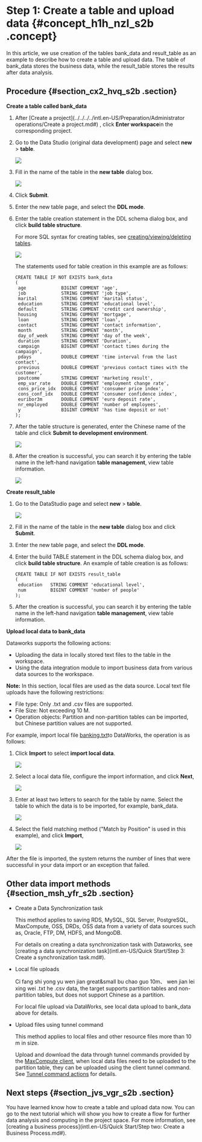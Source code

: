 # Step 1: Create a table and upload data {#concept_h1h_nzl_s2b .concept}

In this article, we use creation of the tables bank\_data and result\_table as an example to describe how to create a table and upload data. The table of bank\_data stores the business data, while the result\_table stores the results after data analysis.

## Procedure {#section_cx2_hvq_s2b .section}

**Create a table called bank\_data**

1.  After [Create a project](../../../../intl.en-US/Preparation/Administrator operations/Create a project.md#) , click **Enter workspace**in the corresponding project.
2.  Go to the Data Studio \(original data development\) page and select **new** \> **table**.

    ![](http://static-aliyun-doc.oss-cn-hangzhou.aliyuncs.com/assets/img/16180/15362150648972_en-US.png)

3.  Fill in the name of the table in the **new table** dialog box.

    ![](http://static-aliyun-doc.oss-cn-hangzhou.aliyuncs.com/assets/img/16180/15362150648973_en-US.png)

4.  Click **Submit**.
5.  Enter the new table page, and select the **DDL mode**.
6.  Enter the table creation statement in the DDL schema dialog box, and click **build table structure**.

    For more SQL syntax for creating tables, see [creating/viewing/deleting tables](https://www.alibabacloud.com/help/doc-detail/27808.htm).

    ![](http://static-aliyun-doc.oss-cn-hangzhou.aliyuncs.com/assets/img/16180/15362150658974_en-US.png)

    The statements used for table creation in this example are as follows:

    ```
    CREATE TABLE IF NOT EXISTS bank_data
    (
     age             BIGINT COMMENT 'age',
     job             STRING COMMENT 'job type',
     marital         STRING COMMENT 'marital status',
     education       STRING COMMENT 'educational level',
     default         STRING COMMENT 'credit card ownership',
     housing         STRING COMMENT 'mortgage',
     loan            STRING COMMENT 'loan',
     contact         STRING COMMENT 'contact information',
     month           STRING COMMENT 'month',
     day_of_week     STRING COMMENT 'day of the week',
     duration        STRING COMMENT 'Duration',
     campaign        BIGINT COMMENT 'contact times during the campaign',
     pdays           DOUBLE COMMENT 'time interval from the last contact',
     previous        DOUBLE COMMENT 'previous contact times with the customer',
     poutcome        STRING COMMENT 'marketing result',
     emp_var_rate    DOUBLE COMMENT 'employment change rate',
     cons_price_idx  DOUBLE COMMENT 'consumer price index',
     cons_conf_idx   DOUBLE COMMENT 'consumer confidence index',
     euribor3m       DOUBLE COMMENT 'euro deposit rate',
     nr_employed     DOUBLE COMMENT 'number of employees',
     y               BIGINT COMMENT 'has time deposit or not'
    );
    ```

7.  After the table structure is generated, enter the Chinese name of the table and click **Submit to development environment**.

    ![](http://static-aliyun-doc.oss-cn-hangzhou.aliyuncs.com/assets/img/16180/15362150658976_en-US.png)

8.  After the creation is successful, you can search it by entering the table name in the left-hand navigation **table management**, view table information.

    ![](http://static-aliyun-doc.oss-cn-hangzhou.aliyuncs.com/assets/img/16180/15362150658977_en-US.png)


**Create result\_table**

1.  Go to the DataStudio page and select **new** \> **table**.

    ![](http://static-aliyun-doc.oss-cn-hangzhou.aliyuncs.com/assets/img/16180/15362150648972_en-US.png)

2.  Fill in the name of the table in the **new table** dialog box and click **Submit**.
3.  Enter the new table page, and select the **DDL mode**.
4.  Enter the build TABLE statement in the DDL schema dialog box, and click **build table structure**. An example of table creation is as follows:

    ```
    CREATE TABLE IF NOT EXISTS result_table
    (  
     education   STRING COMMENT 'educational level',
     num         BIGINT COMMENT 'number of people'
    );
    ```

5.  After the creation is successful, you can search it by entering the table name in the left-hand navigation **table management**, view table information.

**Upload local data to bank\_data**

Dataworks supports the following actions:

-   Uploading the data in locally stored text files to the table in the workspace.
-   Using the data integration module to import business data from various data sources to the workspace.

**Note:** In this section, local files are used as the data source. Local text file uploads have the following restrictions:

-   File type: Only .txt and .csv files are supported.
-   File Size: Not exceeding 10 M.
-   Operation objects: Partition and non-partition tables can be imported, but Chinese partition values are not supported.

For example, import local file [banking.txt](https://docs-aliyun.cn-hangzhou.oss.aliyun-inc.com/cn/shujia/0.2.00/assets/pic/data-develop/banking.txt)to DataWorks, the operation is as follows:

1.  Click **Import** to select **import local data**.

    ![](http://static-aliyun-doc.oss-cn-hangzhou.aliyuncs.com/assets/img/16180/15362150658978_en-US.png)

2.  Select a local data file, configure the import information, and click **Next**,

    ![](http://static-aliyun-doc.oss-cn-hangzhou.aliyuncs.com/assets/img/16180/15362150658979_en-US.png)

3.  Enter at least two letters to search for the table by name. Select the table to which the data is to be imported, for example, bank\_data.

    ![](http://static-aliyun-doc.oss-cn-hangzhou.aliyuncs.com/assets/img/16180/15362150658980_en-US.png)

4.  Select the field matching method \("Match by Position" is used in this example\), and click **Import**,

    ![](http://static-aliyun-doc.oss-cn-hangzhou.aliyuncs.com/assets/img/16180/15362150658981_en-US.png)


After the file is imported, the system returns the number of lines that were successful in your data import or an exception that failed.

## Other data import methods {#section_msh_yfr_s2b .section}

-   Create a Data Synchronization task

    This method applies to saving RDS, MySQL, SQL Server, PostgreSQL, MaxCompute, OSS, DRDs, OSS data from a variety of data sources such as, Oracle, FTP, DM, HDFS, and MongoDB.

    For details on creating a data synchronization task with Dataworks, see [creating a data synchronization task](intl.en-US/Quick Start/Step 3: Create a synchronization task.md#).

-   Local file uploads

    Ci fang shi yong yu wen jian great&small bu chao guo 10m、 wen jian lei xing wei .txt he .csv data, the target supports partition tables and non-partition tables, but does not support Chinese as a partition.

    For local file upload via DataWorks, see local data upload to bank\_data above for details.

-   Upload files using tunnel command

    This method applies to local files and other resource files more than 10 m in size.

    Upload and download the data through tunnel commands provided by the [MaxCompute client](https://www.alibabacloud.com/help/doc-detail/27971.htm), when local data files need to be uploaded to the partition table, they can be uploaded using the client tunnel command. See [Tunnel command actions](https://www.alibabacloud.com/help/doc-detail/27833.htm) for details.


## Next steps {#section_jvs_vgr_s2b .section}

You have learned know how to create a table and upload data now. You can go to the next tutorial which will show you how to create a flow for further data analysis and computing in the project space. For more information, see [creating a business process](intl.en-US/Quick Start/Step two: Create a Business Process.md#).

